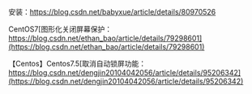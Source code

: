 安装：https://blog.csdn.net/babyxue/article/details/80970526



CentOS7[图形化关闭屏幕保护：https://blog.csdn.net/ethan_bao/article/details/79298601](https://blog.csdn.net/ethan_bao/article/details/79298601)

【Centos】Centos7.5[取消自动锁屏功能：https://blog.csdn.net/dengjin20104042056/article/details/95206342](https://blog.csdn.net/dengjin20104042056/article/details/95206342)